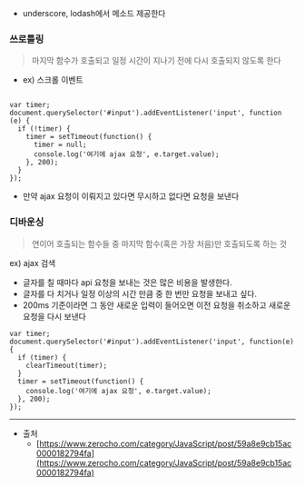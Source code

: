 - underscore, lodash에서 메소드 제공한다

### 쓰로틀링

> 마지막 함수가 호출되고 일정 시간이 지나기 전에 다시 호출되지 않도록 한다

- ex) 스크롤 이벤트

```

var timer;
document.querySelector('#input').addEventListener('input', function (e) {
  if (!timer) {
    timer = setTimeout(function() {
      timer = null;
      console.log('여기에 ajax 요청', e.target.value);
    }, 200);
  }
});

```

- 만약 ajax 요청이 이뤄지고 있다면 무시하고 없다면 요청을 보낸다

### 디바운싱

> 연이어 호출되는 함수들 중 마지막 함수(혹은 가장 처음)만 호출되도록 하는 것

ex) ajax 검색

- 글자를 칠 때마다 api 요청을 보내는 것은 많은 비용을 발생한다.
- 글자를 다 치거나 일정 이상의 시간 만큼 중 한 번만 요청을 보내고 싶다.
- 200ms 기준이라면 그 동안 새로운 입력이 들어오면 이전 요청을 취소하고 새로운 요청을 다시 보낸다

```
var timer;
document.querySelector('#input').addEventListener('input', function(e) {
  if (timer) {
    clearTimeout(timer);
  }
  timer = setTimeout(function() {
    console.log('여기에 ajax 요청', e.target.value);
  }, 200);
});

```

---

- 출처
  - [https://www.zerocho.com/category/JavaScript/post/59a8e9cb15ac0000182794fa](https://www.zerocho.com/category/JavaScript/post/59a8e9cb15ac0000182794fa)
